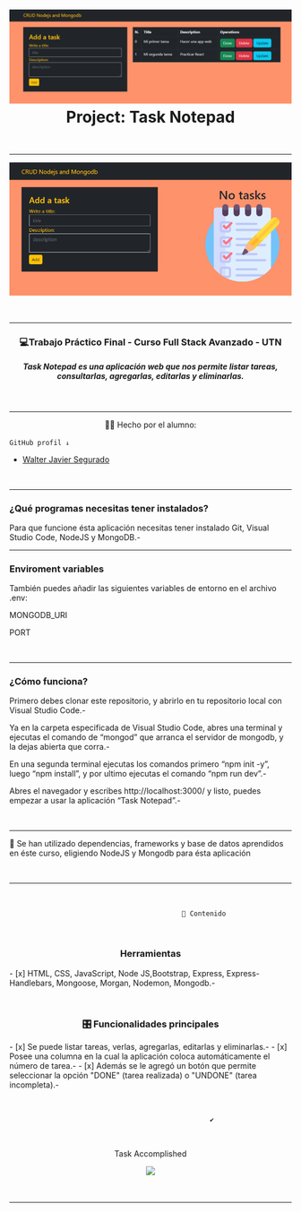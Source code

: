 
<div>
<h1 align="center"><img src="./src/public/img/task.png"> Project: Task Notepad</h1>
&nbsp;

---
<p><img src="./src/public/img/no_task.png""></p>
</div>
&nbsp;

---

 <h3 align="center"> 💻Trabajo Práctico Final - Curso Full Stack Avanzado - UTN</h3>
<h5 align="center">Task Notepad es una aplicación web que nos permite listar tareas, consultarlas, agregarlas, editarlas y eliminarlas.</h5>


&nbsp;

---

<p align="center">👩‍💻 Hecho  por el alumno:</p>

```GitHub profil ↓```
<ul>
        <li><a href="https://github.com/waltersegurado" target="_blank">Walter Javier Segurado</a></li>
</ul>
&nbsp;

---
### ¿Qué programas necesitas tener instalados?
Para que funcione ésta aplicación necesitas tener instalado Git, Visual Studio Code, NodeJS y MongoDB.-
&nbsp;

---
### Enviroment variables
<p>También puedes añadir las siguientes variables de entorno en el archivo .env:</p>
<p>MONGODB_URI</p>
<p>PORT</p>
&nbsp;

---
### ¿Cómo funciona?
<p>Primero debes clonar este repositorio, y abrirlo en tu repositorio local con Visual Studio Code.-</p>
<p>Ya en la carpeta especificada de Visual Studio Code, abres una terminal y ejecutas el comando de “mongod” que arranca el servidor de mongodb, y la dejas abierta que corra.-</p>
<p>En una segunda terminal ejecutas los comandos primero “npm init -y”, luego “npm install”, y por ultimo ejecutas el comando “npm run dev”.-</p>
<p>Abres el navegador y escribes http://localhost:3000/ y listo, puedes empezar a usar la aplicación “Task Notepad”.-</p>

&nbsp;

---

<p>💪 Se han utilizado dependencias, frameworks y base de datos aprendidos en éste curso, eligiendo NodeJS y Mongodb para ésta aplicación</p>
&nbsp;

---

&nbsp;

``` 
                                           📝 Contenido
```
   
&nbsp;

<h3 align="center">Herramientas</h3>
- [x] HTML, CSS, JavaScript, Node JS,Bootstrap, Express, Express-Handlebars, Mongoose, Morgan, Nodemon, Mongodb.-


   
&nbsp;

<h3 align="center">🎛 Funcionalidades principales</h3>
- [x] Se puede listar tareas, verlas, agregarlas, editarlas y eliminarlas.-
- [x] Posee una columna en la cual la aplicación coloca automáticamente el número de tarea.-
- [x] Además se le agregó un botón que permite seleccionar la opción "DONE" (tarea realizada) o "UNDONE" (tarea incompleta).- 
&nbsp;

 
&nbsp;

``` 
                                                  ✔️
```
 
&nbsp;

<p align="center">Task Accomplished</p>
<p align="center"><img src="https://media.giphy.com/media/7JEPMRdfPLfq1sjZUJ/giphy-downsized-large.gif" width="300px"></p>
 
 
&nbsp;


---
